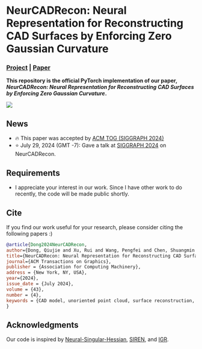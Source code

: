 # **NeurCADRecon: Neural Representation for Reconstructing CAD Surfaces by Enforcing Zero Gaussian Curvature**

### [Project](https://qiujiedong.github.io/publications/NeurCADRecon/) | [Paper](https://arxiv.org/pdf/2404.13420.pdf)

**This repository is the official PyTorch implementation of our paper,  *NeurCADRecon: Neural Representation for Reconstructing CAD Surfaces by Enforcing Zero Gaussian Curvature*.**

<img src='./assets/teaser.png'>

## News
- :fire: This paper was accepted by [ACM TOG (SIGGRAPH 2024)](https://arxiv.org/abs/2404.13420)
- :star: July 29, 2024 (GMT -7): Gave a talk at [SIGGRAPH 2024](https://s2024.siggraph.org/) on NeurCADRecon.

## Requirements

- I appreciate your interest in our work. Since I have other work to do recently, the code will be made public shortly.

## Cite

If you find our work useful for your research, please consider citing the following papers :)

```bibtex
@article{Dong2024NeurCADRecon,
author={Dong, Qiujie and Xu, Rui and Wang, Pengfei and Chen, Shuangmin and Xin, Shiqing and Jia, Xiaohong and Wang, Wenping and Tu, Changhe},
title={NeurCADRecon: Neural Representation for Reconstructing CAD Surfaces by Enforcing Zero Gaussian Curvature},
journal={ACM Transactions on Graphics},
publisher = {Association for Computing Machinery},
address = {New York, NY, USA},
year={2024},
issue_date = {July 2024},
volume = {43},
number = {4},
keywords = {CAD model, unoriented point cloud, surface reconstruction, signed distance function, Gaussian curvature}
}
```


## Acknowledgments
Our code is inspired by [Neural-Singular-Hessian](https://github.com/bearprin/Neural-Singular-Hessian),  [SIREN](https://github.com/vsitzmann/siren), and [IGR](https://github.com/amosgropp/IGR).

